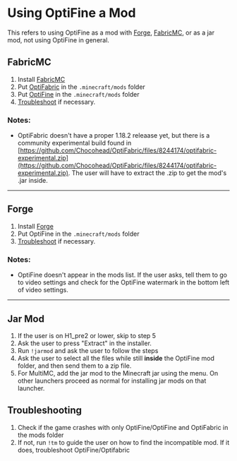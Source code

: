 # Using OptiFine a Mod
This refers to using OptiFine as a mod with [Forge](https://files.minecraftforge.net/net/minecraftforge/forge/), [FabricMC](https://fabricmc.net/use/installer/), or as a jar mod, not using OptiFine in general.

## FabricMC
1. Install [FabricMC](https://fabricmc.net/use/installer/) 
2. Put [OptiFabric](https://www.curseforge.com/minecraft/mc-mods/optifabric) in the `.minecraft/mods` folder 
3. Put [OptiFine](https://optifine.net/downloads) in the `.minecraft/mods` folder 
4. [Troubleshoot](#Troubleshooting) if necessary. 

### Notes:
- OptiFabric doesn't have a proper 1.18.2 releaase yet, but there is a community experimental build found in [https://github.com/Chocohead/OptiFabric/files/8244174/optifabric-experimental.zip](https://github.com/Chocohead/OptiFabric/files/8244174/optifabric-experimental.zip). The user will have to extract the .zip to get the mod's .jar inside. 

<hr>

## Forge
1. Install [Forge](https://files.minecraftforge.net/net/minecraftforge/forge/) 
2. Put OptiFine in the `.minecraft/mods` folder 
3. [Troubleshoot](#Troubleshooting) if necessary. 

### Notes: 
- OptiFine doesn't appear in the mods list. If the user asks, tell them to go to video settings and check for the OptiFine watermark in the bottom left of video settings.

<hr>

## Jar Mod
1. If the user is on H1_pre2 or lower, skip to step 5
2. Ask the user to press "Extract" in the installer.
3. Run `!jarmod` and ask the user to follow the steps
4. Ask the user to select all the files while still **inside** the OptiFine mod folder, and then send them to a zip file.
5. For MultiMC, add the jar mod to the Minecraft jar using the menu. On other launchers proceed as normal for installing jar mods on that launcher. 

## Troubleshooting 
1. Check if the game crashes with only OptiFine/OptiFine and OptiFabric in the mods folder 
2. If not, run `!tm` to guide the user on how to find the incompatible mod. If it does, troubleshoot OptiFine/Optifabric 